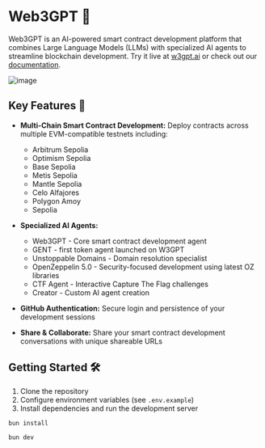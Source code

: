 # Web3GPT 🚀

Web3GPT is an AI-powered smart contract development platform that combines Large Language Models (LLMs) with specialized AI agents to streamline blockchain development. Try it live at [w3gpt.ai](https://w3gpt.ai) or check out our [documentation](https://docs.w3gpt.ai).

![image](https://github.com/Markeljan/Web3GPT/assets/12901349/c84ec7ed-3657-4d19-a739-2285e25c29a1)

## Key Features 🌟

- **Multi-Chain Smart Contract Development:** Deploy contracts across multiple EVM-compatible testnets including:
  - Arbitrum Sepolia
  - Optimism Sepolia
  - Base Sepolia
  - Metis Sepolia
  - Mantle Sepolia
  - Celo Alfajores
  - Polygon Amoy
  - Sepolia

- **Specialized AI Agents:**
  - Web3GPT - Core smart contract development agent
  - GENT - first token agent launched on W3GPT
  - Unstoppable Domains - Domain resolution specialist
  - OpenZeppelin 5.0 - Security-focused development using latest OZ libraries
  - CTF Agent - Interactive Capture The Flag challenges
  - Creator - Custom AI agent creation

- **GitHub Authentication:** Secure login and persistence of your development sessions

- **Share & Collaborate:** Share your smart contract development conversations with unique shareable URLs

## Getting Started 🛠️

1. Clone the repository
2. Configure environment variables (see `.env.example`)
3. Install dependencies and run the development server

```bash
bun install
```

```bash
bun dev
```
